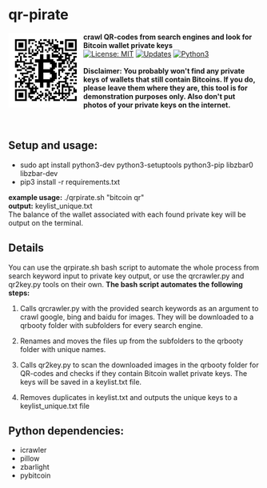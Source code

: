 # qr-pirate
<p>
  <img alt="qr-pirate logo"src="qrpirate.png" align="left" width="150" height="150">
  <b>crawl QR-codes from search engines and look for Bitcoin wallet private keys</b><br>
  <a href="https://opensource.org/licenses/MIT"><img alt="License: MIT" src="https://img.shields.io/badge/License-MIT-yellow.svg"></a>
  <a href="https://pyup.io/repos/github/mzollin/qr-pirate"><img alt="Updates" src="https://pyup.io/repos/github/mzollin/qr-pirate/shield.svg"></a>
  <a href="https://pyup.io/repos/github/mzollin/qr-pirate"><img alt="Python3" src="https://pyup.io/repos/github/mzollin/qr-pirate/python-3-shield.svg"></a><br><br>
  <b>Disclaimer: You probably won't find any private keys of wallets that still contain Bitcoins. If you do, please leave them where they are, this tool is for demonstration purposes only. Also don't put photos of your private keys on the internet.</b>
<p><br>

## Setup and usage:
- sudo apt install python3-dev python3-setuptools python3-pip libzbar0 libzbar-dev
- pip3 install -r requirements.txt

**example usage:** ./qrpirate.sh "bitcoin qr"<br>
**output:** keylist_unique.txt
<br>
The balance of the wallet associated with each found private key will be output on the terminal.

## Details
You can use the qrpirate.sh bash script to automate the whole process from search keyword input to private key output, or use the qrcrawler.py and qr2key.py tools on their own. <b>The bash script automates the following steps:</b>

1. Calls qrcrawler.py with the provided search keywords as an argument to crawl google, bing and baidu for images. They will be downloaded to a qrbooty folder with subfolders for every search engine.

2. Renames and moves the files up from the subfolders to the qrbooty folder with unique names.

3. Calls qr2key.py to scan the downloaded images in the qrbooty folder for QR-codes and checks if they contain Bitcoin wallet private keys. The keys will be saved in a keylist.txt file.

4. Removes duplicates in keylist.txt and outputs the unique keys to a keylist_unique.txt file

## Python dependencies:
- icrawler
- pillow
- zbarlight
- pybitcoin
